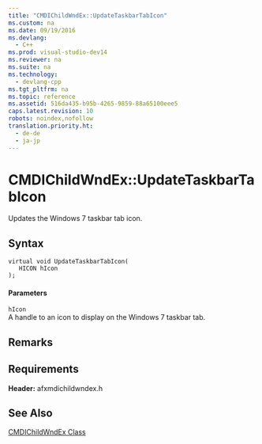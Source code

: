 ```yaml
---
title: "CMDIChildWndEx::UpdateTaskbarTabIcon"
ms.custom: na
ms.date: 09/19/2016
ms.devlang: 
  - C++
ms.prod: visual-studio-dev14
ms.reviewer: na
ms.suite: na
ms.technology: 
  - devlang-cpp
ms.tgt_pltfrm: na
ms.topic: reference
ms.assetid: 516da435-b95b-4265-9859-88a65100eee5
caps.latest.revision: 10
robots: noindex,nofollow
translation.priority.ht: 
  - de-de
  - ja-jp
---
```

# CMDIChildWndEx::UpdateTaskbarTabIcon
Updates the Windows 7 taskbar tab icon.  
  
## Syntax  
  
```  
virtual void UpdateTaskbarTabIcon(  
   HICON hIcon  
);  
```  
  
#### Parameters  
 `hIcon`  
 A handle to an icon to display on the Windows 7 taskbar tab.  
  
## Remarks  
  
## Requirements  
 **Header:** afxmdichildwndex.h  
  
## See Also  
 [CMDIChildWndEx Class](../vs140/CMDIChildWndEx-Class.md)